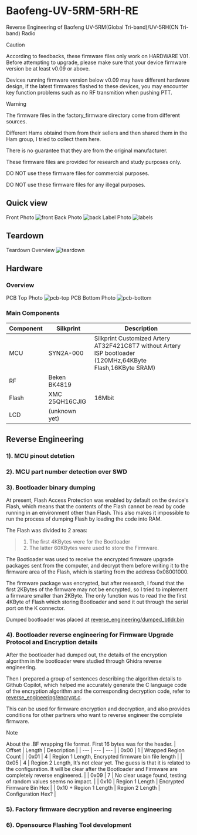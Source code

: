 # Baofeng-UV-5RM-5RH-RE
Reverse Engineering of Baofeng UV-5RM(Global Tri-band)/UV-5RH(CN Tri-band) Radio

> [!CAUTION]  
> According to feedbacks, these firmware files only work on HARDWARE V01.
> Before attempting to upgrade, please make sure that your device firmware version be at least v0.09 or above.
>
> Devices running firmware version below v0.09 may have different hardware design, if the latest firmwares flashed to these devices, 
> you may encounter key function problems such as no RF transmition when pushing PTT.

> [!WARNING]  
> The firmware files in the factory_firmware directory come from different sources. 
>
> Different Hams obtaind them from their sellers and then shared them in the Ham group, I tried to collect them here. 
>
> There is no guarantee that they are from the original manufacturer.
>
> These firmware files are provided for research and study purposes only.
>
> DO NOT use these firmware files for commercial purposes.
>
> DO NOT use these firmware files for any illegal purposes.


## Quick view
Front Photo
![front](./teardown/1-front.jpg)
Back Photo
![back](./teardown/2-back.jpg)
Label Photo
![labels](./teardown/5-labels.jpg)

## Teardown
Teardown Overview
![teardown](./teardown/7-teardown-2.jpg)

## Hardware
### Overview
PCB Top Photo
![pcb-top](./teardown/10-pcb-top.jpg)
PCB Bottom Photo
![pcb-bottom](./teardown/11-pcb-bottom.jpg)

### Main Components

| Component | Silkprint | Description |
| --- | --- | --- |
| MCU | SYN2A-000 | Silkprint Customized Artery AT32F421C8T7 without Artery ISP bootloader (120MHz,64KByte Flash,16KByte SRAM) |
| RF | Beken BK4819 | |
| Flash | XMC 25QH16CJIG | 16Mbit |
| LCD | (unknown yet) | |

## Reverse Engineering
### 1). MCU pinout detetion

### 2). MCU part number detection over SWD

### 3). Bootloader binary dumping

At present, Flash Access Protection was enabled by default on the device's Flash, which means that the contents of the Flash cannot be read by code running in an environment other than Flash. This also makes it impossible to run the process of dumping Flash by loading the code into RAM.

The Flash was divided to 2 areas:
> 1. The first 4KBytes were for the Bootloader
> 2. The latter 60KBytes were used to store the Firmware.

The Bootloader was used to receive the encrypted firmware upgrade packages sent from the computer, and decrypt them before writing it to the firmware area of the Flash, which is starting from the address 0x08001000.

The firmware package was encrypted, but after research, I found that the first 2KBytes of the firmware may not be encrypted, so I tried to implement a firmware smaller than 2KByte. The only function was to read the the first 4KByte of Flash which storing Bootloader and send it out through the serial port on the K connector.

Dumped bootloader was placed at [reverse_engineering/dumped_btldr.bin](reverse_engineering/dumped_btldr.bin)

### 4). Bootloader reverse engineering for Firmware Upgrade Protocol and Encryption details

After the bootloader had dumped out, the details of the encryption algorithm in the bootloader were studied through Ghidra reverse engineering.

Then I prepared a group of sentences describing the algorithm details to Github Copilot, which helped me accurately generate the C language code of the encryption algorithm and the corresponding decryption code, refer to [reverse_engineering/encrypt.c](reverse_engineering/encrypt.c).

This can be used for firmware encryption and decryption, and also provides conditions for other partners who want to reverse engineer the complete firmware.

> [!NOTE]
> About the .BF wrapping file format.
> First 16 bytes was for the header.
> | Offset | Length | Description |
> | --- | --- | --- |
> | 0x00 | 1 | Wrapped Region Count |
> | 0x01 | 4 | Region 1 Length, Encrypted firmware bin file length  |
> | 0x05 | 4 | Region 2 Length, It’s not clear yet. The guess is that it is related to the configuration. It will be clear after the Bootloader and Firmware are completely reverse engineered. |
> | 0x09 | 7 | No clear usage found, testing of random values seems no impact. |
> | 0x10 | Region 1 Length | Encrypted Firmware Bin Hex |
> | 0x10 + Region 1 Length | Region 2 Length | Configuration Hex? |

### 5). Factory firmware decryption and reverse engineering

### 6). Opensource Flashing Tool development